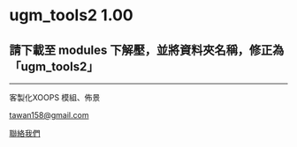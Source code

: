 ugm_tools2 1.00
=============
## 請下載至 modules 下解壓，並將資料夾名稱，修正為「ugm_tools2」
---------------------------------------
客製化XOOPS 模組、佈景

tawan158@gmail.com

[聯絡我們](http://www.ugm.com.tw/)
